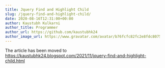 ```yaml
---
title: Jquery Find and Highlight Child
slug: /jquery-find-and-highlight-child/
date: 2020-08-16T12:31:00+00:00
author: Kaustubh Kulkarni
author_title: Programmer
author_url: https://github.com/kaustubhk24
author_image_url: https://www.gravatar.com/avatar/b76fcfc82fc2e8fdc8075636f1735f61?s=200
---
```

The article has been moved to https://kaustubhk24.blogspot.com/2021/11/jquery-find-and-highlight-child.html

